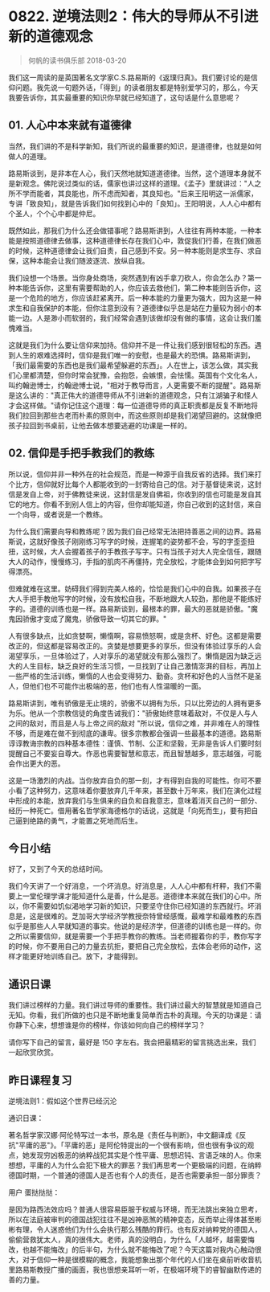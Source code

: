 # 0822. 逆境法则2：伟大的导师从不引进新的道德观念
> 何帆的读书俱乐部
2018-03-20

我们这一周读的是英国著名文学家C.S.路易斯的《返璞归真》。我们要讨论的是信仰问题。我先说一句题外话，「得到」的读者朋友都是特别爱学习的，那么，今天我要告诉你，其实最重要的知识你早就已经知道了，这句话是什么意思呢？

## 01. 人心中本来就有道德律

当然，我们讲的不是科学新知，我们所说的最重要的知识，是道德律，也就是如何做人的道理。

路易斯谈到，是非本在人心，我们天然地就知道道德律。当然，这个道理本身就不是新观念。佛陀说过类似的话，儒家也讲过这样的道理。《孟子》里就讲过："人之所不学而能者，其良能也，所不虑而知者，其良知也。"后来王阳明这一派儒家，专讲「致良知」，就是告诉我们如何找到心中的「良知」。王阳明说，人人心中都有个圣人，个个心中都是仲尼。

既然如此，那我们为什么还会做错事呢？路易斯讲到，人往往有两种本能，一种本能是按照道德律去做事，这种道德律长存在我们心中，敦促我们行善，在我们做恶的时候，这种道德律会让我们自责，自己感到不安。另一种本能则是求生存、求自保，这种本能会让我们随波逐流、放纵自我。

我们设想一个场景。当你身处商场，突然遇到有凶手拿刀砍人，你会怎么办？第一种本能告诉你，这里有需要帮助的人，你应该去救他们，第二种本能则告诉你，这是一个危险的地方，你应该赶紧离开。后一种本能的力量更为强大，因为这是一种求生和自我保护的本能，但你注意到没有？道德律似乎总是站在力量较为弱小的本能一边。人是渺小而软弱的，我们经常会遇到该做却没有做的事情，这会让我们羞愧难当。

这就是我们为什么要让信仰来加持。信仰并不是一件让我们感到很轻松的东西。遇到人生的艰难选择时，信仰是我们唯一的安慰，也是最大的恐惧。路易斯讲到，「我们最需要的东西也是我们最希望躲避的东西」。人在世上，该怎么做，其实我们心里都清楚，但你时常会犹豫，会抱怨，会嫉恨，会怯懦。英国有个文化名人，叫约翰逊博士，约翰逊博士说，"相对于教导而言，人更需要不断的提醒"。路易斯是这么讲的："真正伟大的道德导师从不引进新的道德观念，只有江湖骗子和怪人才会这样做。"请你记住这个道理：每一位道德导师的真正职责都是反复不断地将我们拉回到那些古老而朴素的原则中，而这些原则却是我们渴望回避的。这就像把孩子拉回到书桌前，让他去做本想要逃避的功课是一样的。

## 02. 信仰是手把手教我们的教练

所以说，信仰并非一种外在的社会规范，而是一种源于自我反省的选择。我们来打个比方，信仰就好比每个人都能收到的一封寄给自己的信。对于基督徒来说，这封信是发自上帝，对于佛教徒来说，这封信是发自佛祖，你收到的信也可能是发自其它的地方。你看不到别人信上的内容，但你却能知道，你自己收到的这封信，来自一个向导，或者说是一个教练。

为什么我们需要向导和教练呢？因为我们自己经常无法把持善恶之间的边界。路易斯说，这就好像孩子刚刚练习写字的时候，连握笔的姿势都不会，写的字歪歪扭扭，这时候，大人会握着孩子的手教孩子写字。只有当孩子对大人完全信任，跟随大人的动作，慢慢练习，手指的肌肉不再僵持，完全放松，才能体会到如何把字写得漂亮。

但难就难在这里。妨碍我们得到完美人格的，恰恰是我们心中的自我。如果孩子在大人手把手教他写字的时候，没有放松自我，不断地跟大人较劲，那他是不能练好字的。道德的训练也是一样。路易斯谈到，最根本的罪，最大的恶就是骄傲。"魔鬼因骄傲才变成了魔鬼，骄傲导致一切其它的罪。"

人有很多缺点，比如贪婪啊，懒惰啊，容易愤怒啊，或是贪杯、好色。这都是需要改正的，但这都是容易改正的。贪婪是想要更多的享乐，但没有体验过享乐的人会渴望享乐，一旦体验过了，人对享乐的渴望就没有那么强烈了。懒惰是因为缺乏远大的人生目标，缺乏良好的生活习惯，一旦找到了让自己激情澎湃的目标，再加上一些严格的生活训练，懒惰的人也会变得努力、勤奋。贪杯和好色的人当然不是圣人，但他们也不可能作出极端的恶，他们也有人性温暖的一面。

路易斯讲到，唯有骄傲是无止境的，骄傲不以拥有为乐，只以比旁边的人拥有更多为乐。他从一个宗教信徒的角度告诫我们："骄傲始终意味着敌对，不仅是人与人之间的敌对，而且是人与上帝之间的敌对 "所以说，信仰之难，并非难在人的理性不够，而是难在做不到彻底的谦卑。很多宗教都会强调一些最基本的道德。路易斯谆谆教诲宗教的四种基本德性：谨慎、节制、公正和坚毅，无非是告诉人们要时刻提醒自己不要妄自尊大。作恶也需要智慧和意志，而且智慧越多，意志越强，可能会作出更大的恶。

这是一场激烈的内战。当你放弃自负的那一刻，才有得到自我的可能性。你可不要小看了这种努力，这意味着你要放弃几千年来，甚至数十万年来，我们在演化过程中形成的本能，放弃我们与生俱来的自负和自我意志，意味着消灭自己的一部分、经历一种死亡。借用著名哲学家海德格尔的话说，这就是「向死而生」，要有把自己逼到绝路的勇气，才能置之死地而后生。

## 今日小结

好了，又到了今天的总结时间。

我们今天讲了一个好消息，一个坏消息。好消息是，人人心中都有杆秤，我们不需要上一堂伦理学课才能知道什么是善，什么是恶。道德律本来就在我们的心中。所以，你不需要如饥似渴地学习新的知识，只要坚守住你已经知道的东西就行。坏消息是，这是很难的。芝加哥大学经济学教授奈特曾经感慨，最难学和最难教的东西似乎是那些人人早就知道的事实。他说的是经济学，但道德的训练也是一样的。你之所以需要信仰，就是需要一个手把手教你的教练。当老师握着你的手，教你写字的时候，你不要用自己的力量去抗拒，要把自己完全放松，去体会老师的动作，这样才能更好地训练自己。放下，才能得到。

## 通识日课

我们讲过榜样的力量。我们讲过导师的重要性。我们讲过最大的智慧就是知道自己无知。你看，我们所做的也只是不断地重复简单而古朴的真理。今天的功课是：请你静下心来，想想谁是你的榜样，你该如何向自己的榜样学习？

请你写下自己的留言，最好是 150 字左右。我会把最精彩的留言挑选出来，我们一起欣赏欣赏。

## 昨日课程复习

逆境法则1：假如这个世界已经沉沦

通识日课：

著名哲学家汉娜·阿伦特写过一本书，原名是《责任与判断》，中文翻译成《反抗"平庸的恶"》。「平庸的恶」是阿伦特提出的一个很有影响，但也很有争议的观点，她发现穷凶极恶的纳粹战犯其实是个性平庸、思想迟钝、言语乏味的人。你来想想，平庸的人为什么会犯下极大的罪恶？我们再思考一个更极端的问题，在纳粹德国时期，一个普通的德国人是否也有个人的责任，是否也需要承担一部分罪责？

用户 蛋挞挞挞：

是因为路西法效应吗？普通人很容易臣服于权威与环境，而无法跳出来独立思考，所以在法庭被审判的德国战犯往往不是凶神恶煞的精神变态，反而举止得体甚至彬彬有理，令人迷惑他们为什么会执行那么残酷的罪行。也有反对纳粹党的德国人，偷偷营救犹太人，真的很伟大。老师，真的没明白，为什么「人越坏，越需要悔改，也越不能悔改」的后半句，为什么就不能悔改了呢？今天这篇对我内心触动很大，对于信仰一种是很模糊的概念，我能想象出那个年代的人们坐在桌前听收音机里路易斯教授广播的画面，我也很想亲耳听一听，在极端环境下的睿智幽默传递的善的力量。



